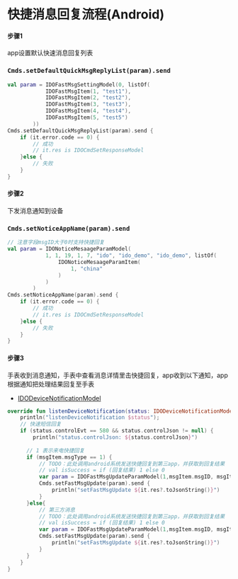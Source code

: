 # 快捷消息回复流程(Android)



#### 步骤1 

app设置默认快速消息回复列表

### `Cmds.setDefaultQuickMsgReplyList(param).send`
```kotlin
val param = IDOFastMsgSettingModel(0, listOf(
            IDOFastMsgItem(1, "test1"),
            IDOFastMsgItem(2, "test2"),
            IDOFastMsgItem(3, "test3"),
            IDOFastMsgItem(4, "test4"),
            IDOFastMsgItem(5, "test5")
        ))
Cmds.setDefaultQuickMsgReplyList(param).send {
    if (it.error.code == 0) {
        // 成功
        // it.res is IDOCmdSetResponseModel
    }else {
        // 失败
    }
}
```



#### 步骤2

下发消息通知到设备

### `Cmds.setNoticeAppName(param).send`

```kotlin
// 注意字段msgID大于0时支持快捷回复
val param = IDONoticeMesaageParamModel(
            1, 1, 19, 1, 7, "ido", "ido_demo", "ido_demo", listOf(
                IDONoticeMesaageParamItem(
                    1, "china"
                )
            )
        )
Cmds.setNoticeAppName(param).send {
    if (it.error.code == 0) {
        // 成功
        // it.res is IDOCmdSetResponseModel
    }else {
        // 失败
    }
}
```



#### 步骤3

手表收到消息通知，手表中查看消息详情里击快捷回复，app收到以下通知，app根据通知把处理结果回复至手表

- [IDODeviceNotificationModel](../model/IDODeviceNotificationModel.md)

```kotlin
override fun listenDeviceNotification(status: IDODeviceNotificationModel) {
    println("listenDeviceNotification $status");
    // 快速短信回复
    if (status.controlEvt == 580 && status.controlJson != null) {
        println("status.controlJson: ${status.controlJson}")
      
      // 1 表示来电快捷回复
      if (msgItem.msgType == 1) {
          // TODO：此处调用android系统发送快捷回复到第三app，并获取到回复结果
          // val isSuccess = if (回复结果) 1 else 0
          var param = IDOFastMsgUpdateParamModel(1,msgItem.msgID, msgItem.msgType, msgItem.msgNotice)
          Cmds.setFastMsgUpdate(param).send {
              println("setFastMsgUpdate ${it.res?.toJsonString()}")
          }
      }else{
          // 第三方消息
          // TODO：此处调用android系统发送快捷回复到第三app，并获取到回复结果
          // val isSuccess = if (回复结果) 1 else 0
          var param = IDOFastMsgUpdateParamModel(1,msgItem.msgID, msgItem.msgType, msgItem.msgNotice)
          Cmds.setFastMsgUpdate(param).send {
              println("setFastMsgUpdate ${it.res?.toJsonString()}")
          }
      }
    }
}
```





